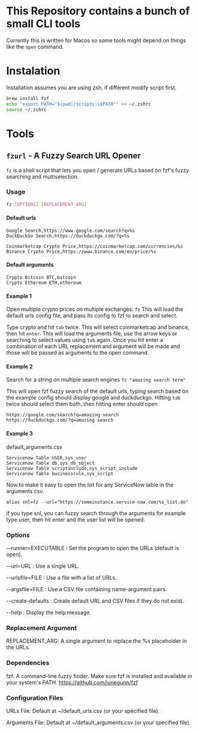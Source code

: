 # This Repository contains a bunch of small CLI tools
Currently this is written for Macos so some tools might depend on things like the `open` command.

# Instalation
Installation assumes you are using zsh, if different modify script first.

```bash
brew install fzf
echo 'export PATH="$(pwd)/scripts:\$PATH"' >> ~/.zshrc
source ~/.zshrc
```

# Tools
## `fzurl` - A Fuzzy Search URL Opener

`fz` is a shell script that lets you open / generate URLs based on fzf's fuzzy searching and multiselection.


### Usage

```bash
fz [OPTIONS] [REPLACEMENT_ARG]
```

#### Default urls
```csv
Google Search,https://www.google.com/search?q=%s
DuckDuckGo Search,https://duckduckgo.com/?q=%s

Coinmarketcap Crypto Price,https://coinmarketcap.com/currencies/%s
Binance Crypto Price,https://www.binance.com/en/price/%s
```

#### Default arguments
```csv
Crypto Bitcoin BTC,bitcoin
Crypto Ethereum ETH,ethereum
```
#### Example 1

Open multiple crypto prices on multiple exchanges:
`fz`
This will load the default urls config file, and pass its config to fzf to search and select.

Type crypto and hit `tab` twice.
This will select coinmarketcap and binance, then hit `enter`.
This will load the arguments file, use the arrow keys or searching to select values using `tab` again.
Once you hit enter a combination of each URL replacement and argument will be made and those will be passed as arguments to the open command.

#### Example 2
Search for a string on multiple search engines
`fz "amazing search term"`

This will open fzf fuzzy search of the default urls, typing search based on the example config should display google and duckduckgo. Hitting `tab` twice should select them both, then hitting enter should open
```
https://google.com/search?q=amazing search
https://duckduckgo.com/?q=amazing search
```

#### Example 3
default_arguments.csv

```csv
Servicenow Table USER,sys_user
Servicenow Table db,sys_db_object
Servicenow Table scriptinclude,sys_script_include
Servicenow Table businessrule,sys_script
```

Now to make it easy to open the list for any ServiceNow table in the arguments csv.
```
alias snl=fz --url="https://someinstance.service-now.com/%s_list.do"
```

if you type snl, you can fuzzy search through the arguments for example type user, then hit enter and the user list will be opened.



### Options
--runner=EXECUTABLE : Set the program to open the URLs (default is open).

--url=URL : Use a single URL.

--urlsfile=FILE : Use a file with a list of URLs.

--argsfile=FILE : Use a CSV file containing name-argument pairs.

--create-defaults : Create default URL and CSV files if they do not exist.

--help : Display the help message.

### Replacement Argument
REPLACEMENT_ARG: A single argument to replace the %s placeholder in the URLs.

### Dependencies
fzf: A command-line fuzzy finder. Make sure fzf is installed and available in your system's PATH.
https://github.com/junegunn/fzf

### Configuration Files
URLs File: Default at ~/default_urls.csv (or your specified file).

Arguments File: Default at ~/default_arguments.csv (or your specified file).
